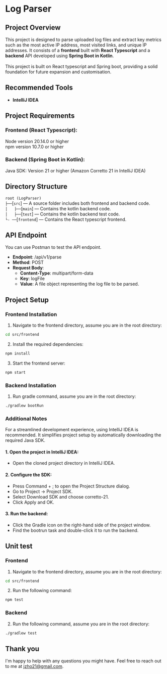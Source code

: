 # Log Parser
## Project Overview
This project is designed to parse uploaded log files and extract key metrics such as the most active IP address, most visited links, and unique IP addresses. 
It consists of a **frontend** built with **React Typescript** and a **backend** API developed using **Spring Boot in Kotlin**.<br /><br />
This project is built on React typescript and Spring boot, providing a solid foundation for future expansion and customisation.

## Recommended Tools ##
- **IntelliJ IDEA**

## Project Requirements
### Frontend (React Typescript):

Node version 20.14.0 or higher<br />
npm version 10.7.0 or higher

### Backend (Spring Boot in Kotlin):

Java SDK: Version 21 or higher (Amazon Corretto 21 in IntelliJ IDEA)

## Directory Structure
`root (LogParser)`<br>
`├──`[`src`] — A source folder includes both frontend and backend code.<br>
`│   ├──`[`main`] — Contains the kotlin backend code.<br>
`│   ├──`[`test`] — Contains the kotlin backend test code.<br>
`└- ──`[`frontend`] — Contains the React typescript frontend.<br>

## API Endpoint 
You can use Postman to test the API endpoint.
- **Endpoint**: /api/v1/parse
- **Method**: POST
- **Request Body**:
  - **Content-Type**: multipart/form-data
  - **Key**: logFile
  - **Value**: A file object representing the log file to be parsed.

## Project Setup
### Frontend Installation
1. Navigate to the frontend directory, assume you are in the root directory:
```bash
cd src/frontend
```

2. Install the required dependencies:
```bash
npm install
```
3. Start the frontend server:
```bash
npm start
```

### Backend Installation
1. Run gradle command, assume you are in the root directory:
```bash
./gradlew bootRun
```

### Additional Notes
For a streamlined development experience, using IntelliJ IDEA is recommended. It simplifies project setup by automatically downloading the required Java SDK.
#### 1. Open the project in IntelliJ IDEA:
- Open the cloned project directory in IntelliJ IDEA.
#### 2. Configure the SDK:
- Press Command + ; to open the Project Structure dialog.
- Go to Project -> Project SDK.
- Select Download SDK and choose corretto-21.
- Click Apply and OK.
#### 3. Run the backend:
- Click the Gradle icon on the right-hand side of the project window.
- Find the bootrun task and double-click it to run the backend.

## Unit test
### Frontend
1. Navigate to the frontend directory, assume you are in the root directory:
```bash
cd src/frontend
```
2. Run the following command:
```bash
npm test
```

### Backend
2. Run the following command, assume you are in the root directory:
```bash
./gradlew test
```

## Thank you
I'm happy to help with any questions you might have. Feel free to reach out to me at jzho21@gmail.com. 



